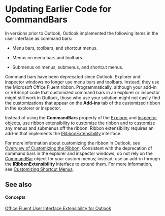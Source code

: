 
# Updating Earlier Code for CommandBars

 In versions prior to Outlook, Outlook implemented the following items in the user interface as command bars:


- Menu bars, toolbars, and shortcut menus.
    
- Menus on menu bars and toolbars.
    
- Submenus on menus, submenus, and shortcut menus.
    



Command bars have been deprecated since Outlook. Explorer and inspector windows no longer use menu bars and toolbars. Instead, they use the Microsoft Office Fluent ribbon. Programmatically, although your add-in or VBScript code that customized command bars in an explorer or inspector might still work in Outlook, those who use your solution might not easily find the customizations that appear on the  **Add-ins** tab of the customized ribbon in the explorer or inspector.

Instead of using the  **CommandBars** property of the [Explorer](026591e5-049f-503a-4166-34e6dbc225fb.md) and [Inspector](d7384756-669c-0549-1032-c3b864187994.md) objects, use ribbon extensibility to customize the ribbon and to customize any menus and submenus off the ribbon. Ribbon extensibility requires an add-in that implements the [IRibbonExtensibility](http://msdn.microsoft.com/library/b27a7576-b6f5-031e-e307-78ef5f8507e0%28Office.15%29.aspx) interface. 

For more information about customizing the ribbon in Outlook, see [Overview of Customizing the Ribbon](ee49751d-9eae-357c-5fa9-0b2dd4ff0890.md).
Consistent with the deprecation of command bars in the explorer and inspector windows, do not rely on the  [CommandBar](http://msdn.microsoft.com/library/78603954-40aa-64cb-c407-2e0820d65231%28Office.15%29.aspx) object for your custom menus; instead, use an add-in through the **IRibbonExtensibility** interface to extend them. For more information, see [Customizing Shortcut Menus](ed6a98a3-243b-80ee-51ae-57dba6d8715a.md).

## See also


#### Concepts


 [Office Fluent User Interface Extensibility for Outlook](8496c52e-1f9d-16ef-2fd8-c1bca1a96816.md)
